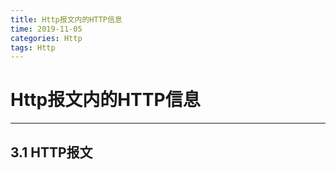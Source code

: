 ```yaml
---
title: Http报文内的HTTP信息
time: 2019-11-05
categories: Http
tags: Http
---
```

# Http报文内的HTTP信息
---

## 3.1 HTTP报文
